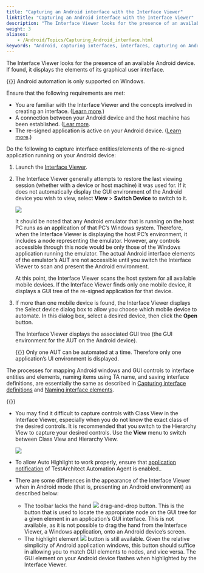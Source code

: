 ```yaml
--- 
title: "Capturing an Android interface with the Interface Viewer"
linktitle: "Capturing an Android interface with the Interface Viewer"
description: "The Interface Viewer looks for the presence of an available Android device. If found, it displays the elements of its graphical user interface."
weight: 3
aliases: 
    - /Android/Topics/Capturing_Android_interface.html
keywords: "Android, capturing interfaces, interfaces, capturing on Android"
---
```


The Interface Viewer looks for the presence of an available Android device. If found, it displays the elements of its graphical user interface.

{{<important>}} Android automation is only supported on Windows.

Ensure that the following requirements are met:

-   You are familiar with the Interface Viewer and the concepts involved in creating an interface. \([Learn more](/user-guide/interface-definitions/the-interface-viewer/).\)
-   A connection between your Android device and the host machine has been established. \([Lear more](/automation-guide/application-testing/mobile-testing/testing-mobile-applications/android-automation/setting-up-the-test-environment/configuring-android-testing-on-target-devices/).
-   The re-signed application is active on your Android device. \([Learn more](/automation-guide/application-testing/mobile-testing/testing-mobile-applications/android-automation/setting-up-the-test-environment/setting-up-android-automation/launching-an-android-aut).\)

Do the following to capture interface entities/elements of the re-signed application running on your Android device:

1.  Launch the [Interface Viewer](/user-guide/interface-definitions/the-interface-viewer/starting-the-interface-viewer).

2.  The Interface Viewer generally attempts to restore the last viewing session \(whether with a device or host machine\) it was used for. If it does not automatically display the GUI environment of the Android device you wish to view, select **View** \> **Switch Device** to switch to it.

    ![](/images/Android/Images/android_17.png)

    It should be noted that any Android emulator that is running on the host PC runs as an application of that PC’s Windows system. Therefore, when the Interface Viewer is displaying the host PC’s environment, it includes a node representing the emulator. However, any controls accessible through this node would be only those of the Windows application running the emulator. The actual Android interface elements of the emulator’s AUT are not accessible until you switch the Interface Viewer to scan and present the Android environment.

    At this point, the Interface Viewer scans the host system for all available mobile devices. If the Interface Viewer finds only one mobile device, it displays a GUI tree of the re-signed application for that device.

3.  If more than one mobile device is found, the Interface Viewer displays the Select device dialog box to allow you choose which mobile device to automate. In this dialog box, select a desired device, then click the **Open** button.

    The Interface Viewer displays the associated GUI tree \(the GUI environment for the AUT on the Android device\).

    {{<note>}} Only one AUT can be automated at a time. Therefore only one application’s UI environment is displayed.


The processes for mapping Android windows and GUI controls to interface entities and elements, naming items using TA name, and saving interface definitions, are essentially the same as described in [Capturing interface definitions](/user-guide/interface-definitions/the-interface-viewer/capturing-interface-definitions) and [Naming interface elements](/user-guide/interface-definitions/the-interface-viewer/naming-interface-elements).

{{<note>}}

-   You may find it difficult to capture controls with Class View in the Interface Viewer, especially when you do not know the exact class of the desired controls. It is recommended that you switch to the Hierarchy View to capture your desired controls. Use the **View** menu to switch between Class View and Hierarchy View.

    ![](/images/Android/Images/android_hierarchy_view.png)

-   To allow Auto Highlight to work properly, ensure that [application notification](/user-guide/support/frequently-asked-questions/unable-to-use-the-interface-viewer-s-auto-highlight-tool-on-android-devices) of TestArchitect Automation Agent is enabled..
-   There are some differences in the appearance of the Interface Viewer when in Android mode \(that is, presenting an Android environment\) as described below:
    -   The toolbar lacks the hand ![](/images/Android/Images/android_18.png) drag-and-drop button. This is the button that is used to locate the appropriate node on the GUI tree for a given element in an application’s GUI interface. This is not available, as it is not possible to drag the hand from the Interface Viewer, a Windows application, onto an Android device’s screen.
    -   The highlight element ![](/images/Android/Images/android_19.png) button is still available. Given the relative simplicity of Android application windows, this button should suffice in allowing you to match GUI elements to nodes, and vice versa. The GUI element on your Android device flashes when highlighted by the Interface Viewer.




